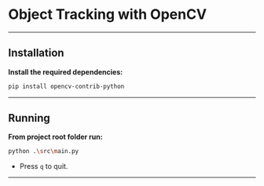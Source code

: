 # Object Tracking with OpenCV

---

## Installation

**Install the required dependencies:**
```bash
pip install opencv-contrib-python
```

---

## Running

**From project root folder run:**
```bash
python .\src\main.py
```

- Press `q` to quit. 

---



